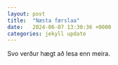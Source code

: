 ```yaml
---
layout: post
title:  "Næsta færslaa"
date:   2024-06-07 13:30:36 +0000
categories: jekyll update
---
```

Svo verður hægt að lesa enn meira.